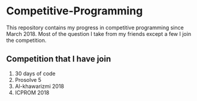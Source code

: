 # Competitive-Programming
This repository contains my progress in competitive programming since March 2018. Most of the question I take from my friends except a few I join the competition.

## Competition that I have join
1. 30 days of code
2. Prosolve 5
3. Al-khawarizmi 2018
4. ICPROM 2018
